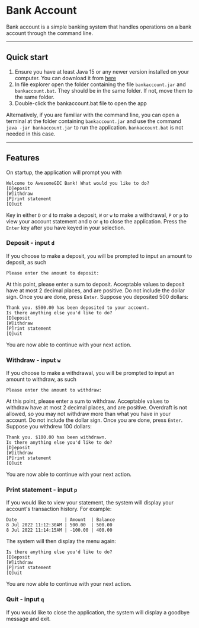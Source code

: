 # Bank Account
Bank account is a simple banking system that handles operations on a bank account through the command
line.

---
## Quick start
1. Ensure you have at least Java 15 or any newer version installed on your computer. You can download it 
from [here](https://www.oracle.com/sg/java/technologies/downloads/archive/)
2. In file explorer open the folder containing the file `bankaccount.jar` and `bankaccount.bat`. They should be in the
same folder. If not, move them to the same folder.
3. Double-click the bankaccount.bat file to open the app

Alternatively, if you are familiar with the command line, you can open a terminal at the folder containing 
`bankaccount.jar` and use the command `java -jar bankaccount.jar` to run the application. `bankaccount.bat` is
not needed in this case.

---
## Features
On startup, the application will prompt you with
```aidl
Welcome to AwesomeGIC Bank! What would you like to do?
[D]eposit
[W]ithdraw
[P]rint statement
[Q]uit
```
Key in either `D` or `d` to make a deposit, `W` or `w` to make a withdrawal, `P` or `p` to view your account statement
and `Q` or `q` to close the application. Press the `Enter` key after you have keyed in your selection.

### Deposit - input `d`
If you choose to make a deposit, you will be prompted to input an amount to deposit, as such
```aidl
Please enter the amount to deposit:
```
At this point, please enter a sum to deposit. Acceptable values to deposit have at most 2 decimal places, and are
positive. Do not include the dollar sign. Once you are done, press `Enter`. Suppose you deposited 500 dollars:
```aidl
Thank you. $500.00 has been deposited to your account.
Is there anything else you'd like to do?
[D]eposit
[W]ithdraw
[P]rint statement
[Q]uit
```
You are now able to continue with your next action.

### Withdraw - input `w`
If you choose to make a withdrawal, you will be prompted to input an amount to withdraw, as such
```aidl
Please enter the amount to withdraw:
```
At this point, please enter a sum to withdraw. Acceptable values to withdraw have at most 2 decimal places, and are
positive. Overdraft is not allowed, so you may not withdraw more than what you have in your account. Do not include 
the dollar sign. Once you are done, press `Enter`. Suppose you withdrew 100 dollars:
```aidl
Thank you. $100.00 has been withdrawn.
Is there anything else you'd like to do?
[D]eposit
[W]ithdraw
[P]rint statement
[Q]uit
```
You are now able to continue with your next action.

### Print statement - input `p`
If you would like to view your statement, the system will display your account's transaction history. For example:
```aidl
Date                  | Amount  | Balance
8 Jul 2022 11:12:30AM | 500.00  | 500.00
8 Jul 2022 11:14:15AM | -100.00 | 400.00
```
The system will then display the menu again:
```aidl
Is there anything else you'd like to do?
[D]eposit
[W]ithdraw
[P]rint statement
[Q]uit
```
You are now able to continue with your next action.

### Quit - input `q`
If you would like to close the application, the system will display a goodbye message and exit.